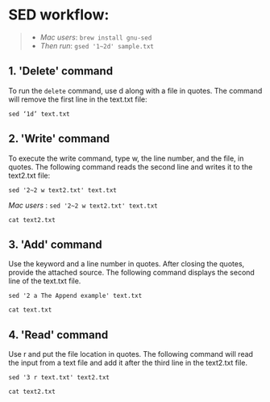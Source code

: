 # SED workflow:

>* _Mac users_:  ```brew install gnu-sed``` 
>* _Then run_: ```gsed '1~2d' sample.txt```


## 1. 'Delete' command
To run the ```delete``` command, use d along with a file in quotes. The command will remove the first line in the text.txt file:

```sed ‘1d’ text.txt```

## 2. 'Write' command
To execute the write command, type w, the line number, and the file, in quotes. The following command reads the second line and writes it to the text2.txt file:

```sed '2~2 w text2.txt' text.txt ```

_Mac users_ : ```sed '2~2 w text2.txt' text.txt ```

```cat text2.txt```

## 3. 'Add' command
Use the keyword and a line number in quotes. After closing the quotes, provide the attached source. The following command displays the second line of the text.txt file.

```sed '2 a The Append example' text.txt``` 

```cat text.txt```

## 4. 'Read' command
Use r and put the file location in quotes. The following command will read the input from a text file and add it after the third line in the text2.txt file.

```sed '3 r text.txt' text2.txt```

```cat text2.txt```